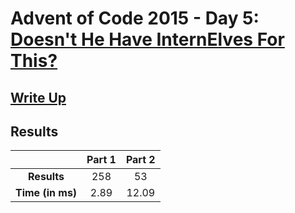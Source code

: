 # Advent of Code 2015 - Day 5: [Doesn&apos;t He Have InternElves For This?](https://adventofcode.com/2015/day/5)

## [Write Up](https://codingap.github.io/advent-of-code/writeups/2015/day05)
## Results
|| **Part 1** | **Part 2** |
|:--:|:---:|:---:|
| **Results** | 258 | 53 |
| **Time (in ms)** | 2.89 | 12.09 |